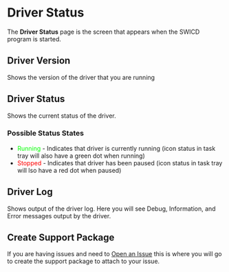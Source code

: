# Driver Status
The **Driver Status** page is the screen that appears when the SWICD program is started.  

## Driver Version
Shows the version of the driver that you are running

## Driver Status
Shows the current status of the driver.

### Possible Status States
- <span style="color: #00FF00;">Running</span> - Indicates that driver is currently running (icon status in task tray will also have a green dot when running)
- <span style="color: #FF0000;">Stopped</span> - Indicates that driver has been paused (icon status in task tray will lso have a red dot when paused)

## Driver Log
Shows output of the driver log. Here you will see Debug, Information, and Error messages output by the driver.

## Create Support Package
If you are having issues and need to [Open an Issue](/docs/Support.md) this is where you will go to create the support package to attach to your issue.  